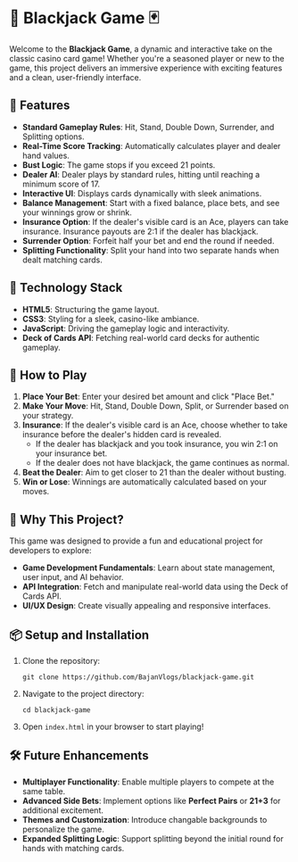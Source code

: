 # 🎲 Blackjack Game 🃏

Welcome to the **Blackjack Game**, a dynamic and interactive take on the classic casino card game! Whether you're a seasoned player or new to the game, this project delivers an immersive experience with exciting features and a clean, user-friendly interface.

## 📝 Features
- **Standard Gameplay Rules**: Hit, Stand, Double Down, Surrender, and Splitting options.
- **Real-Time Score Tracking**: Automatically calculates player and dealer hand values.
- **Bust Logic**: The game stops if you exceed 21 points.
- **Dealer AI**: Dealer plays by standard rules, hitting until reaching a minimum score of 17.
- **Interactive UI**: Displays cards dynamically with sleek animations.
- **Balance Management**: Start with a fixed balance, place bets, and see your winnings grow or shrink.
- **Insurance Option**: If the dealer's visible card is an Ace, players can take insurance. Insurance payouts are 2:1 if the dealer has blackjack.
- **Surrender Option**: Forfeit half your bet and end the round if needed.
- **Splitting Functionality**: Split your hand into two separate hands when dealt matching cards.

## 🔧 Technology Stack
- **HTML5**: Structuring the game layout.
- **CSS3**: Styling for a sleek, casino-like ambiance.
- **JavaScript**: Driving the gameplay logic and interactivity.
- **Deck of Cards API**: Fetching real-world card decks for authentic gameplay.

## 🚀 How to Play
1. **Place Your Bet**: Enter your desired bet amount and click "Place Bet."
2. **Make Your Move**: Hit, Stand, Double Down, Split, or Surrender based on your strategy.
3. **Insurance**: If the dealer's visible card is an Ace, choose whether to take insurance before the dealer's hidden card is revealed.
   - If the dealer has blackjack and you took insurance, you win 2:1 on your insurance bet.
   - If the dealer does not have blackjack, the game continues as normal.
4. **Beat the Dealer**: Aim to get closer to 21 than the dealer without busting.
5. **Win or Lose**: Winnings are automatically calculated based on your moves.

## 🌟 Why This Project?
This game was designed to provide a fun and educational project for developers to explore:
- **Game Development Fundamentals**: Learn about state management, user input, and AI behavior.
- **API Integration**: Fetch and manipulate real-world data using the Deck of Cards API.
- **UI/UX Design**: Create visually appealing and responsive interfaces.

## 📦 Setup and Installation
1. Clone the repository:
   ```
   git clone https://github.com/BajanVlogs/blackjack-game.git
   ```
2. Navigate to the project directory:
   ```
   cd blackjack-game
   ```
3. Open `index.html` in your browser to start playing!

## 🛠 Future Enhancements
- **Multiplayer Functionality**: Enable multiple players to compete at the same table.
- **Advanced Side Bets**: Implement options like **Perfect Pairs** or **21+3** for additional excitement.
- **Themes and Customization**: Introduce changable backgrounds to personalize the game.
- **Expanded Splitting Logic**: Support splitting beyond the initial round for hands with matching cards.
